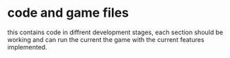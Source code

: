 # code and game files
this contains code in diffrent development stages, each section should be working and can run the current the game with the current features implemented.

